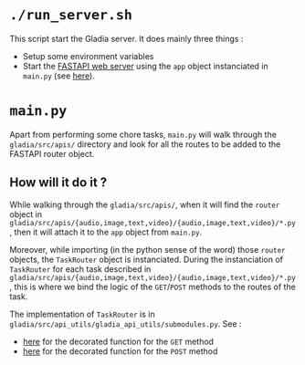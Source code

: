 # `./run_server.sh`

This script start the Gladia server. It does mainly three things :

- Setup some environment variables
- Start the [FASTAPI web server](https://www.uvicorn.org/) using the `app` object instanciated in `main.py` (see [here](https://github.com/gladiaio/gladia/blob/a832381dfa79ed7974fed090fd549fd7abe2c9ee/src/main.py#L199)).

# `main.py`

Apart from performing some chore tasks, `main.py` will walk through the `gladia/src/apis/` directory and look for all the routes to be added to the FASTAPI router object.

## How will it do it ?

While walking through the `gladia/src/apis/`, when it will find the `router` object in `gladia/src/apis/{audio,image,text,video}/{audio,image,text,video}/*.py`, then it will attach it to the `app` object from `main.py`.

Moreover, while importing (in the python sense of the word) those `router` objects, the `TaskRouter` object is instanciated. During the instanciation of `TaskRouter` for each task described in `gladia/src/apis/{audio,image,text,video}/{audio,image,text,video}/*.py`, this is where we bind the logic of the `GET`/`POST` methods to the routes of the task.

The implementation of `TaskRouter` is in `gladia/src/api_utils/gladia_api_utils/submodules.py`. See :

- [here](https://github.com/gladiaio/gladia/blob/a832381dfa79ed7974fed090fd549fd7abe2c9ee/src/api_utils/gladia_api_utils/submodules.py#L235) for the decorated function for the `GET` method
- [here](https://github.com/gladiaio/gladia/blob/a832381dfa79ed7974fed090fd549fd7abe2c9ee/src/api_utils/gladia_api_utils/submodules.py#L264) for the decorated function for the `POST` method
